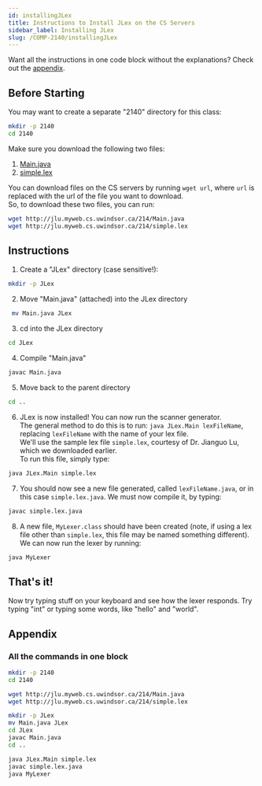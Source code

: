 ```yaml
---
id: installingJLex
title: Instructions to Install JLex on the CS Servers
sidebar_label: Installing JLex
slug: /COMP-2140/installingJLex
---
```


Want all the instructions in one code block without the explanations? Check out the [appendix](#appendix).

## Before Starting

You may want to create a separate "2140" directory for this class:

```bash
mkdir -p 2140
cd 2140
```

Make sure you download the following two files:

1. [Main.java](http://jlu.myweb.cs.uwindsor.ca/214/Main.java)
2. [simple.lex](http://jlu.myweb.cs.uwindsor.ca/214/simple.lex)

You can download files on the CS servers by running `wget url`, where `url` is replaced with the url of the file you want to download.  
So, to download these two files, you can run:

```bash
wget http://jlu.myweb.cs.uwindsor.ca/214/Main.java
wget http://jlu.myweb.cs.uwindsor.ca/214/simple.lex
```

## Instructions

1. Create a "JLex" directory (case sensitive!):

```bash
mkdir -p JLex
```

2. Move "Main.java" (attached) into the JLex directory

```bash
 mv Main.java JLex
```

3. cd into the JLex directory

```bash
cd JLex
```

4. Compile "Main.java"

```bash
javac Main.java
```

5. Move back to the parent directory

```bash
cd ..
```

6. JLex is now installed! You can now run the scanner generator.  
   The general method to do this is to run: `java JLex.Main lexFileName`, replacing `lexFileName` with the name of your lex file.  
   We'll use the sample lex file `simple.lex`, courtesy of Dr. Jianguo Lu, which we downloaded earlier.  
   To run this file, simply type:

```bash
java JLex.Main simple.lex
```

7. You should now see a new file generated, called `lexFileName.java`, or in this case `simple.lex.java`. We must now compile it, by typing:

```bash
javac simple.lex.java
```

8. A new file, `MyLexer.class` should have been created (note, if using a lex file other than `simple.lex`, this file may be named something different). We can now run the lexer by running:

```bash
java MyLexer
```

## That's it!

Now try typing stuff on your keyboard and see how the lexer responds. Try typing "int" or typing some words, like "hello" and "world".

## Appendix

### All the commands in one block

```bash
mkdir -p 2140
cd 2140

wget http://jlu.myweb.cs.uwindsor.ca/214/Main.java
wget http://jlu.myweb.cs.uwindsor.ca/214/simple.lex

mkdir -p JLex
mv Main.java JLex
cd JLex
javac Main.java
cd ..

java JLex.Main simple.lex
javac simple.lex.java
java MyLexer
```

